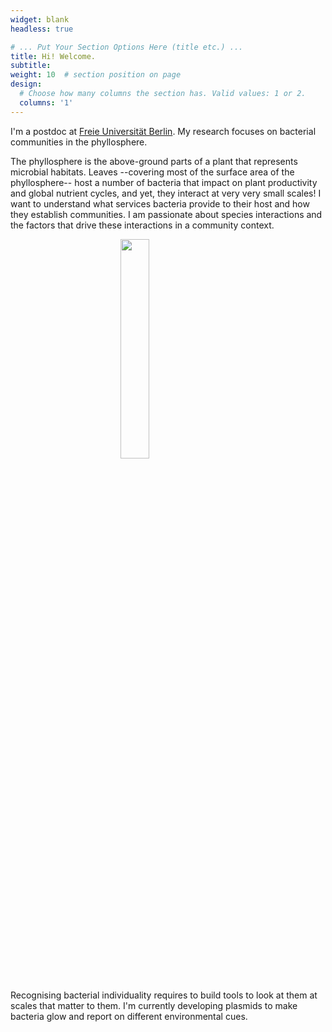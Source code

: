 ```yaml
---
widget: blank
headless: true

# ... Put Your Section Options Here (title etc.) ...
title: Hi! Welcome.
subtitle:
weight: 10  # section position on page
design:
  # Choose how many columns the section has. Valid values: 1 or 2.
  columns: '1'
---
```



I'm a postdoc at [Freie Universität Berlin](https://www.bcp.fu-berlin.de/en/biologie/arbeitsgruppen/mikrobiologie/ag_remus-emsermann/index.html). My research focuses on bacterial communities in the phyllosphere. 

The phyllosphere is the above-ground parts of a plant that represents microbial habitats. Leaves --covering most of the surface area of the phyllosphere-- host a number of bacteria that impact on plant productivity and global nutrient cycles, and yet, they interact at very very small scales! I want to understand what services bacteria provide to their host and how they establish communities. I am passionate about species interactions and the factors that drive these interactions in a community context.

<img src="home/leafbac.png" style="display: block; margin-left: auto; margin-right: auto; width: 30%"/><br>

Recognising bacterial individuality requires to build tools to look at them at scales that matter to them. I'm currently developing plasmids to make bacteria glow and report on different environmental cues.
